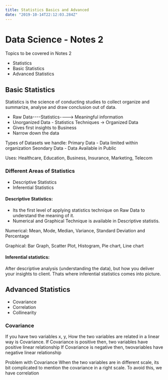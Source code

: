```yaml
---
title: Statistics Basics and Advanced
date: "2019-10-14T22:12:03.284Z"
---
```


# Data Science - Notes 2
Topics to be covered in Notes 2
- Statistics
- Basic Statistics
- Advanced Statistics

## Basic Statistics
Statistics is the science of conducting studies to collect organize and summarize, analyse and draw conclusion out of data.
- Raw Data----Statistics----> Meaningful information
- Unorganized Data - Statistics Techniques -> Organized Data
- Gives first insights to Business
- Narrow down the data

Types of  Datasets we handle:
Primary Data  - Data limited within organization
Seondary Data - Data Available in Public

Uses:
 Healthcare, Education, Business, Insurance, Marketing, Telecom

### Different Areas of Statistics
- Descriptive Statistics 
- Inferential Statistics

#### Descriptive Statistics:
- Its the first level of applying statistics technique on Raw Data to understand the meaning of it.
- Numerical and Graphical Technique is available in Descriptive statistis.

Numerical:
Mean, Mode, Median, Variance, Standard Deviation and Percentage

Graphical:
Bar Graph, Scatter Plot, Histogram, Pie chart, Line chart

   
#### Inferential statistics:
After descriptive analysis (understanding the data), but how you deliver your insights to client. 
Thats where inferential statistics comes into picture.


## Advanced Statistics
- Covariance
- Correlation
- Collinearity

### Covariance
If you have two variables x, y, How the two variables are related in a linear way is Covariance.
If Covariance is positive then, two variables have positive linear relationship
If Covariance is negative then, twovariables have negative linear relationship
       
Problem with Covariance
When the two variables are in different scale, its bit complicated to mention the covariance in a right scale.
To avoid this, we have correlation 

